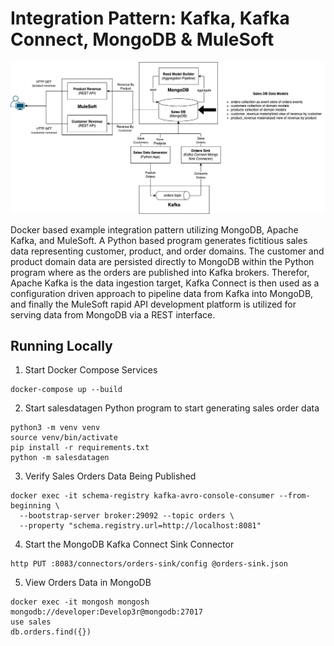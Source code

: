 # Integration Pattern: Kafka, Kafka Connect, MongoDB & MuleSoft

<img src="./kafka-mongo-mulesoft.jpg">

Docker based example integration pattern utilizing MongoDB, Apache Kafka, and MuleSoft. 
A Python based program generates fictitious sales data representing customer, product, and order domains. The customer and product domain data are persisted directly to MongoDB within the Python program where as the orders are published into Kafka brokers. Therefor, Apache Kafka is the data ingestion target, Kafka Connect is then used as a configuration driven approach to pipeline data from Kafka into MongoDB, and finally the MuleSoft rapid API development platform is utilized for serving data from MongoDB via a REST interface. 


## Running Locally

1) Start Docker Compose Services

```
docker-compose up --build
```

2) Start salesdatagen Python program to start generating sales order data

```
python3 -m venv venv
source venv/bin/activate
pip install -r requirements.txt
python -m salesdatagen
```

3) Verify Sales Orders Data Being Published

```
docker exec -it schema-registry kafka-avro-console-consumer --from-beginning \
  --bootstrap-server broker:29092 --topic orders \
  --property "schema.registry.url=http://localhost:8081"
```

4) Start the MongoDB Kafka Connect Sink Connector

```
http PUT :8083/connectors/orders-sink/config @orders-sink.json
```

5) View Orders Data in MongoDB

```
docker exec -it mongosh mongosh mongodb://developer:Develop3r@mongodb:27017
use sales
db.orders.find({})
```
